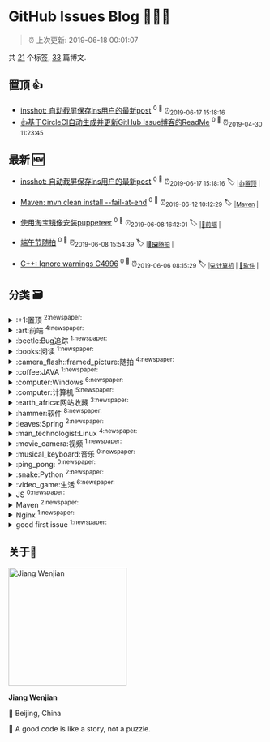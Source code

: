 
# GitHub Issues Blog :tada::tada::tada:
    
> :alarm_clock: 上次更新: 2019-06-18 00:01:07
    
共 [21](https://github.com/jwenjian/ghiblog/labels) 个标签, [33](https://github.com/jwenjian/ghiblog/issues) 篇博文.

## 置顶 :thumbsup: 
- [insshot: 自动截屏保存ins用户的最新post](https://github.com/jwenjian/ghiblog/issues/34)  <sup>0 :speech_balloon:</sup>  	 :alarm_clock:<sub>2019-06-17 15:18:16</sub> 
- [👍基于CircleCI自动生成并更新GitHub Issue博客的ReadMe](https://github.com/jwenjian/ghiblog/issues/1)  <sup>0 :speech_balloon:</sup>  	 :alarm_clock:<sub>2019-04-30 11:23:45</sub> 
## 最新 :new: 
- [insshot: 自动截屏保存ins用户的最新post](https://github.com/jwenjian/ghiblog/issues/34) <sup>0 :speech_balloon:</sup>  			 :alarm_clock:<sub>2019-06-17 15:18:16</sub> 
 :label: 	<sub>|</sub><sub>[:+1:置顶](https://github.com/jwenjian/ghiblog/labels/%3A%2B1%3A%E7%BD%AE%E9%A1%B6)	|	</sub>

- [Maven: mvn clean install --fail-at-end](https://github.com/jwenjian/ghiblog/issues/33) <sup>0 :speech_balloon:</sup>  			 :alarm_clock:<sub>2019-06-12 10:12:29</sub> 
 :label: 	<sub>|</sub><sub>[Maven](https://github.com/jwenjian/ghiblog/labels/Maven)	|	</sub>

- [使用淘宝镜像安装puppeteer](https://github.com/jwenjian/ghiblog/issues/32) <sup>0 :speech_balloon:</sup>  			 :alarm_clock:<sub>2019-06-08 16:12:01</sub> 
 :label: 	<sub>|</sub><sub>[:art:前端](https://github.com/jwenjian/ghiblog/labels/%3Aart%3A%E5%89%8D%E7%AB%AF)	|	</sub>

- [端午节随拍](https://github.com/jwenjian/ghiblog/issues/31) <sup>0 :speech_balloon:</sup>  			 :alarm_clock:<sub>2019-06-08 15:54:39</sub> 
 :label: 	<sub>|</sub><sub>[:camera_flash::framed_picture:随拍](https://github.com/jwenjian/ghiblog/labels/%3Acamera_flash%3A%3Aframed_picture%3A%E9%9A%8F%E6%8B%8D)	|	</sub>

- [C++: Ignore warnings C4996](https://github.com/jwenjian/ghiblog/issues/30) <sup>0 :speech_balloon:</sup>  			 :alarm_clock:<sub>2019-06-06 08:15:29</sub> 
 :label: 	<sub>|</sub><sub>[:computer:计算机](https://github.com/jwenjian/ghiblog/labels/%3Acomputer%3A%E8%AE%A1%E7%AE%97%E6%9C%BA)	|	</sub><sub>[:hammer:软件](https://github.com/jwenjian/ghiblog/labels/%3Ahammer%3A%E8%BD%AF%E4%BB%B6)	|	</sub>

## 分类  :card_file_box: 

<details>
<summary>:+1:置顶	<sup>2:newspaper:</sup></summary>

- [insshot: 自动截屏保存ins用户的最新post](https://github.com/jwenjian/ghiblog/issues/34)  <sup>0 :speech_balloon:</sup>  	 :alarm_clock:<sub>2019-06-17 15:18:16</sub> 
- [👍基于CircleCI自动生成并更新GitHub Issue博客的ReadMe](https://github.com/jwenjian/ghiblog/issues/1)  <sup>0 :speech_balloon:</sup>  	 :alarm_clock:<sub>2019-04-30 11:23:45</sub> 


</details>

<details>
<summary>:art:前端	<sup>4:newspaper:</sup></summary>

- [使用淘宝镜像安装puppeteer](https://github.com/jwenjian/ghiblog/issues/32)  <sup>0 :speech_balloon:</sup>  	 :alarm_clock:<sub>2019-06-08 16:12:01</sub> 
- [TKinter教程](https://github.com/jwenjian/ghiblog/issues/25)  <sup>0 :speech_balloon:</sup>  	 :alarm_clock:<sub>2019-05-31 07:15:54</sub> 
- [中国色-收集中国传统颜色的网站](https://github.com/jwenjian/ghiblog/issues/20)  <sup>0 :speech_balloon:</sup>  	 :alarm_clock:<sub>2019-05-26 13:42:12</sub> 
- [CSS隐藏元素滚动条](https://github.com/jwenjian/ghiblog/issues/15)  <sup>0 :speech_balloon:</sup>  	 :alarm_clock:<sub>2019-05-26 13:15:46</sub> 


</details>

<details>
<summary>:beetle:Bug追踪	<sup>1:newspaper:</sup></summary>

- [C++: jni.h: no such file or directory ](https://github.com/jwenjian/ghiblog/issues/28)  <sup>0 :speech_balloon:</sup>  	 :alarm_clock:<sub>2019-06-05 06:12:20</sub> 


</details>

<details>
<summary>:books:阅读	<sup>1:newspaper:</sup></summary>

- [书单](https://github.com/jwenjian/ghiblog/issues/22)  <sup>0 :speech_balloon:</sup>  	 :alarm_clock:<sub>2019-05-26 13:45:03</sub> 


</details>

<details>
<summary>:camera_flash::framed_picture:随拍	<sup>4:newspaper:</sup></summary>

- [端午节随拍](https://github.com/jwenjian/ghiblog/issues/31)  <sup>0 :speech_balloon:</sup>  	 :alarm_clock:<sub>2019-06-08 15:54:39</sub> 
- [2019年的第一次旅行](https://github.com/jwenjian/ghiblog/issues/17)  <sup>0 :speech_balloon:</sup>  	 :alarm_clock:<sub>2019-05-26 13:30:51</sub> 
- [本周生活随拍](https://github.com/jwenjian/ghiblog/issues/10)  <sup>0 :speech_balloon:</sup>  	 :alarm_clock:<sub>2019-05-25 04:46:26</sub> 
- [借光计划-798艺术区](https://github.com/jwenjian/ghiblog/issues/8)  <sup>0 :speech_balloon:</sup>  	 :alarm_clock:<sub>2019-05-19 04:50:12</sub> 


</details>

<details>
<summary>:coffee:JAVA	<sup>1:newspaper:</sup></summary>

- [配置SpringBoot定时任务线程池](https://github.com/jwenjian/ghiblog/issues/21)  <sup>0 :speech_balloon:</sup>  	 :alarm_clock:<sub>2019-05-26 13:43:52</sub> 


</details>

<details>
<summary>:computer:Windows	<sup>6:newspaper:</sup></summary>

- [调整Typora显示宽度](https://github.com/jwenjian/ghiblog/issues/18)  <sup>0 :speech_balloon:</sup>  	 :alarm_clock:<sub>2019-05-26 13:33:39</sub> 
- [Windows截图工具-Snipaste](https://github.com/jwenjian/ghiblog/issues/13)  <sup>0 :speech_balloon:</sup>  	 :alarm_clock:<sub>2019-05-25 23:58:30</sub> 
- [Windows工具-制作启动U盘](https://github.com/jwenjian/ghiblog/issues/11)  <sup>0 :speech_balloon:</sup>  	 :alarm_clock:<sub>2019-05-25 04:55:17</sub> 
- [智能屏幕护眼软件: f.lux](https://github.com/jwenjian/ghiblog/issues/5)  <sup>0 :speech_balloon:</sup>  	 :alarm_clock:<sub>2019-05-15 14:48:46</sub> 
- [windows系统-gif 动画录制软件](https://github.com/jwenjian/ghiblog/issues/4)  <sup>0 :speech_balloon:</sup>  	 :alarm_clock:<sub>2019-05-15 14:40:19</sub> 
- [谷歌浏览器原生支持触控板快速前进后退](https://github.com/jwenjian/ghiblog/issues/3)  <sup>0 :speech_balloon:</sup>  	 :alarm_clock:<sub>2019-05-15 14:36:35</sub> 


</details>

<details>
<summary>:computer:计算机	<sup>5:newspaper:</sup></summary>

- [C++: Ignore warnings C4996](https://github.com/jwenjian/ghiblog/issues/30)  <sup>0 :speech_balloon:</sup>  	 :alarm_clock:<sub>2019-06-06 08:15:29</sub> 
- [C++: 引用和指针](https://github.com/jwenjian/ghiblog/issues/29)  <sup>0 :speech_balloon:</sup>  	 :alarm_clock:<sub>2019-06-06 07:54:40</sub> 
- [C++: jni.h: no such file or directory ](https://github.com/jwenjian/ghiblog/issues/28)  <sup>0 :speech_balloon:</sup>  	 :alarm_clock:<sub>2019-06-05 06:12:20</sub> 
- [C语言-位运算符](https://github.com/jwenjian/ghiblog/issues/27)  <sup>0 :speech_balloon:</sup>  	 :alarm_clock:<sub>2019-06-04 06:32:53</sub> 
- [HSTS](https://github.com/jwenjian/ghiblog/issues/14)  <sup>0 :speech_balloon:</sup>  	 :alarm_clock:<sub>2019-05-26 13:13:34</sub> 


</details>

<details>
<summary>:earth_africa:网站收藏	<sup>3:newspaper:</sup></summary>

- [中国色-收集中国传统颜色的网站](https://github.com/jwenjian/ghiblog/issues/20)  <sup>0 :speech_balloon:</sup>  	 :alarm_clock:<sub>2019-05-26 13:42:12</sub> 
- [Linux命令在线查询手册](https://github.com/jwenjian/ghiblog/issues/12)  <sup>0 :speech_balloon:</sup>  	 :alarm_clock:<sub>2019-05-25 23:46:51</sub> 
- [Windows工具-制作启动U盘](https://github.com/jwenjian/ghiblog/issues/11)  <sup>0 :speech_balloon:</sup>  	 :alarm_clock:<sub>2019-05-25 04:55:17</sub> 


</details>

<details>
<summary>:hammer:软件	<sup>8:newspaper:</sup></summary>

- [C++: Ignore warnings C4996](https://github.com/jwenjian/ghiblog/issues/30)  <sup>0 :speech_balloon:</sup>  	 :alarm_clock:<sub>2019-06-06 08:15:29</sub> 
- [Eclipse.ini使用-vm参数指定JVM](https://github.com/jwenjian/ghiblog/issues/26)  <sup>0 :speech_balloon:</sup>  	 :alarm_clock:<sub>2019-06-03 06:10:04</sub> 
- [Eclipse网络代理配置](https://github.com/jwenjian/ghiblog/issues/19)  <sup>0 :speech_balloon:</sup>  	 :alarm_clock:<sub>2019-05-26 13:38:40</sub> 
- [调整Typora显示宽度](https://github.com/jwenjian/ghiblog/issues/18)  <sup>0 :speech_balloon:</sup>  	 :alarm_clock:<sub>2019-05-26 13:33:39</sub> 
- [Windows截图工具-Snipaste](https://github.com/jwenjian/ghiblog/issues/13)  <sup>0 :speech_balloon:</sup>  	 :alarm_clock:<sub>2019-05-25 23:58:30</sub> 
- [Windows工具-制作启动U盘](https://github.com/jwenjian/ghiblog/issues/11)  <sup>0 :speech_balloon:</sup>  	 :alarm_clock:<sub>2019-05-25 04:55:17</sub> 
- [智能屏幕护眼软件: f.lux](https://github.com/jwenjian/ghiblog/issues/5)  <sup>0 :speech_balloon:</sup>  	 :alarm_clock:<sub>2019-05-15 14:48:46</sub> 
- [windows系统-gif 动画录制软件](https://github.com/jwenjian/ghiblog/issues/4)  <sup>0 :speech_balloon:</sup>  	 :alarm_clock:<sub>2019-05-15 14:40:19</sub> 


</details>

<details>
<summary>:leaves:Spring	<sup>2:newspaper:</sup></summary>

- [How to add custom properties to manifest file with spring boot](https://github.com/jwenjian/ghiblog/issues/24)  <sup>0 :speech_balloon:</sup>  	 :alarm_clock:<sub>2019-05-29 02:44:39</sub> 
- [配置SpringBoot定时任务线程池](https://github.com/jwenjian/ghiblog/issues/21)  <sup>0 :speech_balloon:</sup>  	 :alarm_clock:<sub>2019-05-26 13:43:52</sub> 


</details>

<details>
<summary>:man_technologist:Linux	<sup>4:newspaper:</sup></summary>

- [调整Typora显示宽度](https://github.com/jwenjian/ghiblog/issues/18)  <sup>0 :speech_balloon:</sup>  	 :alarm_clock:<sub>2019-05-26 13:33:39</sub> 
- [Linux命令在线查询手册](https://github.com/jwenjian/ghiblog/issues/12)  <sup>0 :speech_balloon:</sup>  	 :alarm_clock:<sub>2019-05-25 23:46:51</sub> 
- [Linux-编译安装nginx源码](https://github.com/jwenjian/ghiblog/issues/9)  <sup>0 :speech_balloon:</sup>  	 :alarm_clock:<sub>2019-05-24 03:17:52</sub> 
- [Nginx代理Oracle数据库连接](https://github.com/jwenjian/ghiblog/issues/6)  <sup>0 :speech_balloon:</sup>  	 :alarm_clock:<sub>2019-05-16 14:12:17</sub> 


</details>

<details>
<summary>:movie_camera:视频	<sup>1:newspaper:</sup></summary>

- [我们的生活多愉快~](https://github.com/jwenjian/ghiblog/issues/7)  <sup>0 :speech_balloon:</sup>  	 :alarm_clock:<sub>2019-05-17 00:19:48</sub> 


</details>

<details>
<summary>:musical_keyboard:音乐	<sup>0:newspaper:</sup></summary>



</details>

<details>
<summary>:ping_pong:	<sup>0:newspaper:</sup></summary>



</details>

<details>
<summary>:snake:Python	<sup>2:newspaper:</sup></summary>

- [TKinter教程](https://github.com/jwenjian/ghiblog/issues/25)  <sup>0 :speech_balloon:</sup>  	 :alarm_clock:<sub>2019-05-31 07:15:54</sub> 
- [转载-浅谈 Python 的 with 语句](https://github.com/jwenjian/ghiblog/issues/23)  <sup>0 :speech_balloon:</sup>  	 :alarm_clock:<sub>2019-05-27 06:42:42</sub> 


</details>

<details>
<summary>:video_game:生活	<sup>6:newspaper:</sup></summary>

- [书单](https://github.com/jwenjian/ghiblog/issues/22)  <sup>0 :speech_balloon:</sup>  	 :alarm_clock:<sub>2019-05-26 13:45:03</sub> 
- [2019年的第一次旅行](https://github.com/jwenjian/ghiblog/issues/17)  <sup>0 :speech_balloon:</sup>  	 :alarm_clock:<sub>2019-05-26 13:30:51</sub> 
- [bye 2018](https://github.com/jwenjian/ghiblog/issues/16)  <sup>0 :speech_balloon:</sup>  	 :alarm_clock:<sub>2019-05-26 13:18:57</sub> 
- [本周生活随拍](https://github.com/jwenjian/ghiblog/issues/10)  <sup>0 :speech_balloon:</sup>  	 :alarm_clock:<sub>2019-05-25 04:46:26</sub> 
- [借光计划-798艺术区](https://github.com/jwenjian/ghiblog/issues/8)  <sup>0 :speech_balloon:</sup>  	 :alarm_clock:<sub>2019-05-19 04:50:12</sub> 
- [我们的生活多愉快~](https://github.com/jwenjian/ghiblog/issues/7)  <sup>0 :speech_balloon:</sup>  	 :alarm_clock:<sub>2019-05-17 00:19:48</sub> 


</details>

<details>
<summary>JS	<sup>0:newspaper:</sup></summary>



</details>

<details>
<summary>Maven	<sup>2:newspaper:</sup></summary>

- [Maven: mvn clean install --fail-at-end](https://github.com/jwenjian/ghiblog/issues/33)  <sup>0 :speech_balloon:</sup>  	 :alarm_clock:<sub>2019-06-12 10:12:29</sub> 
- [How to add custom properties to manifest file with spring boot](https://github.com/jwenjian/ghiblog/issues/24)  <sup>0 :speech_balloon:</sup>  	 :alarm_clock:<sub>2019-05-29 02:44:39</sub> 


</details>

<details>
<summary>Nginx	<sup>1:newspaper:</sup></summary>

- [Linux-编译安装nginx源码](https://github.com/jwenjian/ghiblog/issues/9)  <sup>0 :speech_balloon:</sup>  	 :alarm_clock:<sub>2019-05-24 03:17:52</sub> 


</details>

<details>
<summary>good first issue	<sup>1:newspaper:</sup></summary>

- [👍基于CircleCI自动生成并更新GitHub Issue博客的ReadMe](https://github.com/jwenjian/ghiblog/issues/1)  <sup>0 :speech_balloon:</sup>  	 :alarm_clock:<sub>2019-04-30 11:23:45</sub> 


</details>

## 关于:boy: 

[<img alt="Jiang Wenjian" src="https://avatars3.githubusercontent.com/u/25657798?v=4" width="233"/>](https://github.com/jwenjian)

**Jiang Wenjian**

:round_pushpin: Beijing, China

:black_flag: A good code is like a story, not a puzzle.
